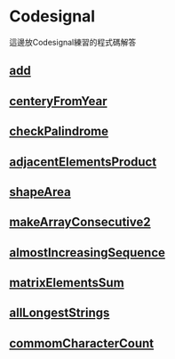 # Codesignal   
這邊放Codesignal練習的程式碼解答
   
## [add](https://github.com/jacob13jacob13/myself-/blob/master/Codesignal/add.py)      
## [centeryFromYear](https://github.com/jacob13jacob13/myself-/blob/master/Codesignal/centeryFromYear.py)   
## [checkPalindrome](https://github.com/jacob13jacob13/myself-/blob/master/Codesignal/checkPalindrome.py)       
## [adjacentElementsProduct](https://github.com/jacob13jacob13/myself-/blob/master/Codesignal/adjacentElementsProduct.py)   
## [shapeArea](https://github.com/jacob13jacob13/myself-/blob/master/Codesignal/shapeArea.py)   
## [makeArrayConsecutive2](https://github.com/jacob13jacob13/myself-/blob/master/Codesignal/makeArrayConsecutive2.py)   
## [almostIncreasingSequence](https://github.com/jacob13jacob13/myself-/blob/master/Codesignal/almostIncreasingSequence.py)   
## [matrixElementsSum](https://github.com/jacob13jacob13/myself-/blob/master/Codesignal/matrixElementsSum.py)   
## [allLongestStrings](https://github.com/jacob13jacob13/myself-/blob/master/Codesignal/allLongestStrings.py)   
## [commomCharacterCount](https://github.com/jacob13jacob13/myself-/blob/master/Codesignal/commomCharacterCount.py)
